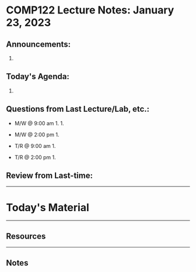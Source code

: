# COMP122 Lecture Notes: January 23, 2023

## Announcements:
   1. 

## Today's Agenda:
   1. 

## Questions from Last Lecture/Lab, etc.:
   * M/W @ 9:00 am
     1.
     1. 

   * M/W @ 2:00 pm
     1.

   * T/R @ 9:00 am
     1.

   * T/R @ 2:00 pm
     1.

## Review from Last-time:
  


---
# Today's Material


---
## Resources

---
## Notes
<!-- Place your individual notes in this section -->
